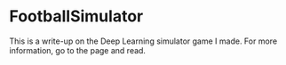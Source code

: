 # FootballSimulator
This is a write-up on the Deep Learning simulator game I made. For more information, go to the page and read.
